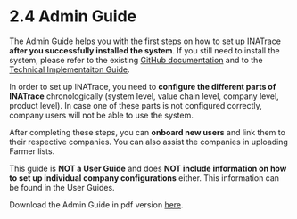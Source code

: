 # 2.4 Admin Guide

The Admin Guide helps you with the first steps on how to set up INATrace **after you successfully installed
the system**. If you still need to install the system, please refer to the existing [GitHub documentation](https://github.com/INATrace) and to the [Technical Implementaiton Guide](2.2_Technical_Implementation_Guide.md).

In order to set up INATrace, you need to **configure the different parts of INATrace** chronologically (system level, value chain level, company level, product level). In case one of these parts is not
configured correctly, company users will not be able to use the system.

After completing these steps, you can **onboard new users** and link them to their respective companies. You can also assist the companies in uploading Farmer lists.

This guide is **NOT a User Guide** and does **NOT include information on how to set up individual
company configurations** either. This information can be found in the User Guides.

Download the Admin Guide in pdf version [here](https://www.sustainable-supply-chains.org/fileadmin/INA/Wissen_Werkzeuge/INATrace/INATrace_2.0_Admin_guide_2024.pdf).



